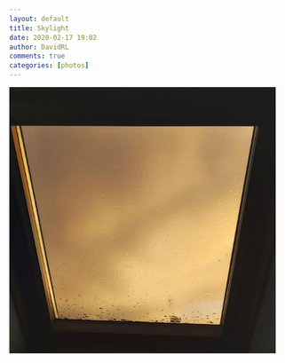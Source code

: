 ```yaml
---  
layout: default  
title: Skylight  
date: 2020-02-17 19:02  
author: DavidRL  
comments: true  
categories: [photos]  
---  
```

<img src="/assets/images/articles/skylight.jpeg" class="responsive"><br>
